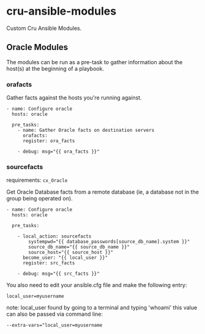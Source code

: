# cru-ansible-modules
Custom Cru Ansible Modules.


## Oracle Modules
The modules can be run as a pre-task to gather information about the host(s) at the beginning of a playbook.


### orafacts
Gather facts against the hosts you're running against.

```
- name: Configure oracle
  hosts: oracle

  pre_tasks:
    - name: Gather Oracle facts on destination servers
      orafacts:
      register: ora_facts

    - debug: msg="{{ ora_facts }}"
```

### sourcefacts

requirements: `cx_Oracle`

Get Oracle Database facts from a remote database (ie, a database not in the group being operated on).

```
- name: Configure oracle
  hosts: oracle
  
  pre_tasks:

    - local_action: sourcefacts
        systempwd="{{ database_passwords[source_db_name].system }}"
        source_db_name="{{ source_db_name }}"
        source_host="{{ source_host }}"
      become_user: "{{ local_user }}"
      register: src_facts

    - debug: msg="{{ src_facts }}"
```

You also need to edit your ansible.cfg file and make the following entry:
```
local_user=myusername
```
note: local_user found by going to a terminal and typing 'whoami'
this value can also be passed via command line:
```
--extra-vars="local_user=myusername
```
